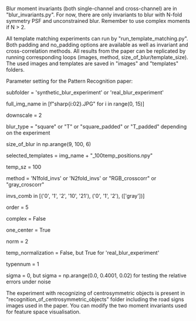 Blur moment invariants (both single-channel and cross-channel) are in "blur_invariants.py". For now, there are only invariants to blur with N-fold symmetry PSF and unconstrained blur. Remember to use complex moments if N > 2.

All template matching experiments can run by "run_template_matching.py". Both padding and no_padding options are available as well as invariant and cross-correlation methods. All results from the paper can be replicated by running corresponding loops (images, method, size_of_blur/template_size). 
The used images and templates are saved in "images" and "templates" folders.

Parameter setting for the Pattern Recognition paper:

subfolder = 'synthetic_blur_experiment' or 'real_blur_experiment'

full_img_name in [f"sharp{i:02}.JPG" for i in range(0, 15)]

downscale = 2

blur_type = "square" or "T" or "square_padded" or "T_padded" depending on the experiment

size_of_blur in np.arange(9, 100, 6)

selected_templates = img_name + "_100temp_positions.npy"

temp_sz = 100

method = 'N1fold_invs' or 'N2fold_invs' or "RGB_crosscorr" or "gray_croscorr"

invs_comb in [('0', '1', '2', '10', '21'), ('0', '1', '2'), (['gray'])]

order = 5

complex = False

one_center = True

norm = 2

temp_normalization = False, but True for 'real_blur_experiment'

typennum = 1

sigma = 0, but sigma = np.arange(0.0, 0.4001, 0.02) for testing the relative errors under noise

The experiment with recognizing of centrosymmetric objects is present in "recognition_of_centrosymmetric_objects" folder including the road signs images used in the paper. You can modify the two moment invariants used for feature space visualisation.
